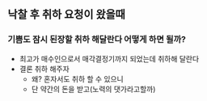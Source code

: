 ## 낙찰 후 취하 요청이 왔을때

### 기쁨도 잠시 된장할 취하 해달란다 어떻게 하면 될까?
* 최고가 매수인으로서 매각결정기까지 되었는데 취하해 달란다
* 결론 취하 해주자
  * 왜? 혼자서도 취하 할 수 있으니
  * 단 약간의 돈을 받고(노력의 댓가라고할까)
 
